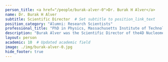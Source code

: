 ```yaml
---
person_title: <a href="/people/burak-alver-0">Dr. Burak H Alver</a>
name: Dr. Burak H Alver
subtitle: Scientific Director  # Set subtitle to position_link_text
position_category: "Alumni: Research Scientists"
professional_title: "PhD in Physics, Massachusetts Institute of Technology, Scientific Director, 4DN DCIC and CGAP (2010-2021), Head of Data Science, Cystic Fibrosis Foundation"
description: "Burak Alver was the Scientific Director of the4D Nucleome Data Coordination and Integration Centerand the co-Director of the Clinical Genome Analysis Platform (CGAP), overseeing the bioinformatics and infrastructure development of the two projects.Before that, he was a Research Fellow in the lab, working on various problems in epigenetic regulation of transcription. His main interests involve enhancer malfunction in cancer and the role of 3D chromatin structure in gene regulation.And before that, he completed his PhD in experimental high energy physics at MIT. His research involved computational analysis of data collected at the Relativistic Heavy Ion Collider at Brookhaven National Laboratory."
layout: person
academic: 10  # Updated academic field
image: ./img/burak-alver-0.jpg
hide_footer: true
---
```

